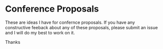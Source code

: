 # Conference Proposals
These are ideas I have for confernce proposals. If you have any constructive feeback about any of these proposals, please submit an issue and I will do my best to work on it.

Thanks
